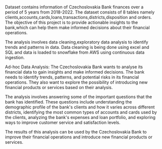 Dataset contains information of Czechoslovakia Bank finances over a period of 5 years from 2018-2022. The dataset consists of 8 tables namely clients,accounts,cards,loans,transactions,districts,disposition and orders. The objective of this project is to provide actionable insights to the bank,which can help them make informed decisions about their financial operations.

The analysis involves data cleaning,exploratory data analysis to identify trends and patterns in data. Data cleaning is being done using excel and SQL and data is loaded to snowflake from AWS using continuous data ingestion.

Ad-hoc Data Analysis: The Czechoslovakia Bank wants to analyse its financial data to gain insights and make informed decisions. The bank needs to identify trends, patterns, and potential risks in its financial operations. They also want to explore the possibility of introducing new financial products or services based on their analysis.

The analysis involves answering some of the important questions that the bank has identified. These questions include understanding the demographic profile of the bank's clients and how it varies across different districts, identifying the most common types of accounts and cards used by the clients, analyzing the bank's expenses and loan portfolio, and exploring ways to improve customer service and satisfaction levels.

The results of this analysis can be used by the Czechoslovakia Bank to improve their financial operations and introduce new financial products or services.
